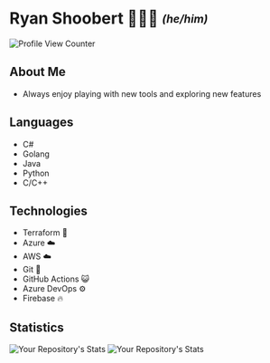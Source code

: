 # Ryan Shoobert 👨🏼‍💻 <sub><sup>_(he/him)_</sup></sub>

![Profile View Counter](https://komarev.com/ghpvc/?username=RyanShoobert)

## About Me

- Always enjoy playing with new tools and exploring new features

## Languages

- C#
- Golang
- Java
- Python
- C/C++

## Technologies

- Terraform 🧱
- Azure ☁️
- AWS ☁️
- Git 🌳
- GitHub Actions 😺
- Azure DevOps ⚙️
- Firebase 🔥

## Statistics

![Your Repository's Stats](https://github-readme-stats.vercel.app/api?username=RyanShoobert&show_icons=true)
![Your Repository's Stats](https://github-readme-stats.vercel.app/api/top-langs/?username=RyanShoobert&theme=blue-green)
